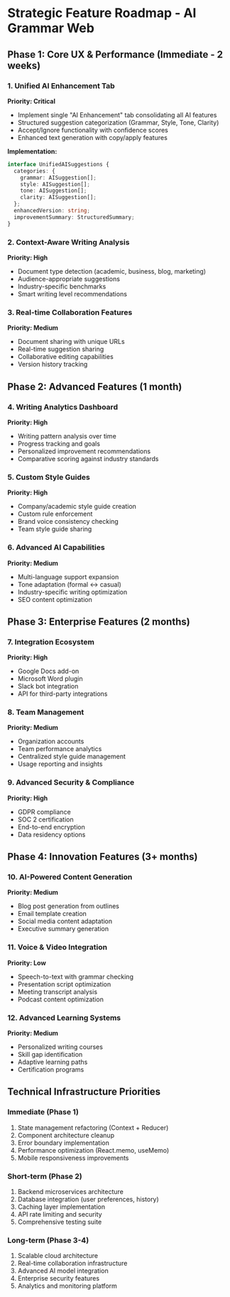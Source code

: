 # Strategic Feature Roadmap - AI Grammar Web

## Phase 1: Core UX & Performance (Immediate - 2 weeks)

### 1. Unified AI Enhancement Tab
**Priority: Critical**
- Implement single "AI Enhancement" tab consolidating all AI features
- Structured suggestion categorization (Grammar, Style, Tone, Clarity)
- Accept/Ignore functionality with confidence scores
- Enhanced text generation with copy/apply features

**Implementation:**
```typescript
interface UnifiedAISuggestions {
  categories: {
    grammar: AISuggestion[];
    style: AISuggestion[];
    tone: AISuggestion[];
    clarity: AISuggestion[];
  };
  enhancedVersion: string;
  improvementSummary: StructuredSummary;
}
```

### 2. Context-Aware Writing Analysis
**Priority: High**
- Document type detection (academic, business, blog, marketing)
- Audience-appropriate suggestions
- Industry-specific benchmarks
- Smart writing level recommendations

### 3. Real-time Collaboration Features
**Priority: Medium**
- Document sharing with unique URLs
- Real-time suggestion sharing
- Collaborative editing capabilities
- Version history tracking

## Phase 2: Advanced Features (1 month)

### 4. Writing Analytics Dashboard
**Priority: High**
- Writing pattern analysis over time
- Progress tracking and goals
- Personalized improvement recommendations
- Comparative scoring against industry standards

### 5. Custom Style Guides
**Priority: High**
- Company/academic style guide creation
- Custom rule enforcement
- Brand voice consistency checking
- Team style guide sharing

### 6. Advanced AI Capabilities
**Priority: Medium**
- Multi-language support expansion
- Tone adaptation (formal ↔ casual)
- Industry-specific writing optimization
- SEO content optimization

## Phase 3: Enterprise Features (2 months)

### 7. Integration Ecosystem
**Priority: High**
- Google Docs add-on
- Microsoft Word plugin
- Slack bot integration
- API for third-party integrations

### 8. Team Management
**Priority: Medium**
- Organization accounts
- Team performance analytics
- Centralized style guide management
- Usage reporting and insights

### 9. Advanced Security & Compliance
**Priority: High**
- GDPR compliance
- SOC 2 certification
- End-to-end encryption
- Data residency options

## Phase 4: Innovation Features (3+ months)

### 10. AI-Powered Content Generation
**Priority: Medium**
- Blog post generation from outlines
- Email template creation
- Social media content adaptation
- Executive summary generation

### 11. Voice & Video Integration
**Priority: Low**
- Speech-to-text with grammar checking
- Presentation script optimization
- Meeting transcript analysis
- Podcast content optimization

### 12. Advanced Learning Systems
**Priority: Medium**
- Personalized writing courses
- Skill gap identification
- Adaptive learning paths
- Certification programs

## Technical Infrastructure Priorities

### Immediate (Phase 1)
1. State management refactoring (Context + Reducer)
2. Component architecture cleanup
3. Error boundary implementation
4. Performance optimization (React.memo, useMemo)
5. Mobile responsiveness improvements

### Short-term (Phase 2)
1. Backend microservices architecture
2. Database integration (user preferences, history)
3. Caching layer implementation
4. API rate limiting and security
5. Comprehensive testing suite

### Long-term (Phase 3-4)
1. Scalable cloud architecture
2. Real-time collaboration infrastructure
3. Advanced AI model integration
4. Enterprise security features
5. Analytics and monitoring platform